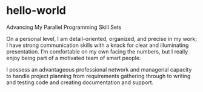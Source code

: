 # hello-world
Advancing My Parallel Programming Skill Sets

On a personal level, I am detail-oriented, organized, and precise in my work; I have strong communication skills with a knack for clear and illuminating presentation. I’m comfortable on my own facing the numbers, but I really enjoy being part of a motivated team of smart people.

I possess an advantageous professional network and managerial capacity to handle project planning from requirements gathering through to writing and testing code and creating documentation and support.

